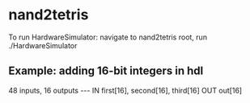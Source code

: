 <h1>nand2tetris</h1>

To run HardwareSimulator: navigate to nand2tetris root, run ./HardwareSimulator






<h2>Example: adding 16-bit integers in hdl</h2>
48 inputs, 16 outputs
---
IN first[16], second[16], third[16]
OUT out[16]


